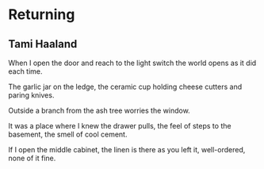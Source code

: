 # Returning
## Tami Haaland
When I open the door
and reach to the light switch
the world opens as it did each time.

The garlic jar on the ledge,
the ceramic cup holding
cheese cutters and paring knives.

Outside a branch
from the ash tree
worries the window.

It was a place where I knew
the drawer pulls, the feel of steps
to the basement, the smell of cool cement.

If I open the middle cabinet,
the linen is there as you left it,
well-ordered, none of it fine.